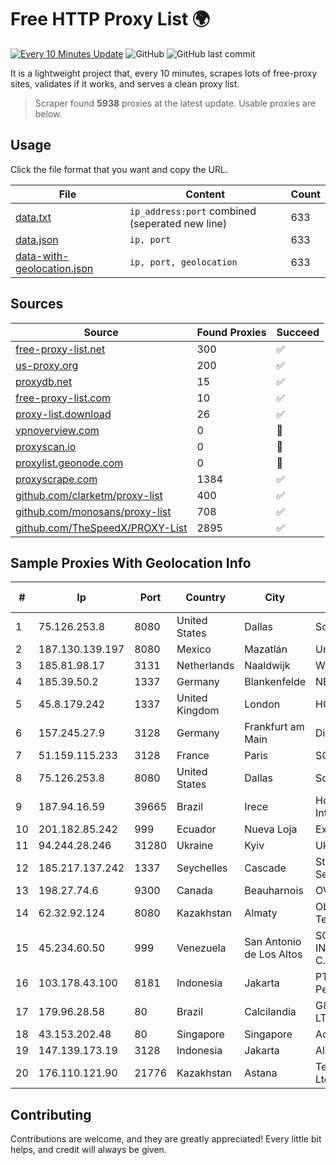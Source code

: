 
# Free HTTP Proxy List 🌍

[![Every 10 Minutes Update](https://github.com/mertguvencli/http-proxy-list/actions/workflows/main.yml/badge.svg?branch=main)](https://github.com/mertguvencli/http-proxy-list/actions/workflows/main.yml)
![GitHub](https://img.shields.io/github/license/mertguvencli/http-proxy-list)
![GitHub last commit](https://img.shields.io/github/last-commit/mertguvencli/http-proxy-list)

It is a lightweight project that, every 10 minutes, scrapes lots of free-proxy sites, validates if it works, and serves a clean proxy list.


> Scraper found **5938** proxies at the latest update. Usable proxies are below.

## Usage

Click the file format that you want and copy the URL.


|File|Content|Count|
|----|-------|-----|
|[data.txt](https://raw.githubusercontent.com/mertguvencli/http-proxy-list/main/proxy-list/data.txt)|`ip_address:port` combined (seperated new line)|633|
|[data.json](https://raw.githubusercontent.com/mertguvencli/http-proxy-list/main/proxy-list/data.json)|`ip, port`|633|
|[data-with-geolocation.json](https://raw.githubusercontent.com/mertguvencli/http-proxy-list/main/proxy-list/data-with-geolocation.json)|`ip, port, geolocation`|633|

## Sources

|Source|Found Proxies|Succeed|
|------|-------------|-------|
|[free-proxy-list.net](https://free-proxy-list.net)|300|✅|
|[us-proxy.org](https://www.us-proxy.org)|200|✅|
|[proxydb.net](http://proxydb.net)|15|✅|
|[free-proxy-list.com](https://free-proxy-list.com/?page=&port=&type%5B%5D=http&type%5B%5D=https&up_time=0&search=Search)|10|✅|
|[proxy-list.download](https://www.proxy-list.download/HTTP)|26|✅|
|[vpnoverview.com](https://vpnoverview.com/privacy/anonymous-browsing/free-proxy-servers)|0|🚫|
|[proxyscan.io](https://www.proxyscan.io)|0|🚫|
|[proxylist.geonode.com](https://proxylist.geonode.com/api/proxy-list?limit=300&page=1&sort_by=lastChecked&sort_type=desc&protocols=http,https)|0|🚫|
|[proxyscrape.com](https://api.proxyscrape.com/v2/?request=displayproxies&protocol=http&timeout=10000&country=all&ssl=all&anonymity=all)|1384|✅|
|[github.com/clarketm/proxy-list](https://raw.githubusercontent.com/clarketm/proxy-list/master/proxy-list-raw.txt)|400|✅|
|[github.com/monosans/proxy-list](https://raw.githubusercontent.com/monosans/proxy-list/main/proxies/http.txt)|708|✅|
|[github.com/TheSpeedX/PROXY-List](https://raw.githubusercontent.com/TheSpeedX/PROXY-List/master/http.txt)|2895|✅|


## Sample Proxies With Geolocation Info

|#|Ip|Port|Country|City|Internet Service Provider|
|-|--|----|-------|----|-------------------------|
|1|75.126.253.8|8080|United States|Dallas|SoftLayer|
|2|187.130.139.197|8080|Mexico|Mazatlán|Uninet S.A. de C.V.|
|3|185.81.98.17|3131|Netherlands|Naaldwijk|WorldStream B.V.|
|4|185.39.50.2|1337|Germany|Blankenfelde|NETZNUTZ|
|5|45.8.179.242|1337|United Kingdom|London|HOSTLAND|
|6|157.245.27.9|3128|Germany|Frankfurt am Main|DigitalOcean, LLC|
|7|51.159.115.233|3128|France|Paris|SCALEWAY|
|8|75.126.253.8|8080|United States|Dallas|SoftLayer|
|9|187.94.16.59|39665|Brazil|Irece|Holistica Provedor Internet Ltda|
|10|201.182.85.242|999|Ecuador|Nueva Loja|Expertservi S.A.|
|11|94.244.28.246|31280|Ukraine|Kyiv|Ukrdatakom LTD|
|12|185.217.137.242|1337|Seychelles|Cascade|Stallion Network Services Limited|
|13|198.27.74.6|9300|Canada|Beauharnois|OVH SAS|
|14|62.32.92.124|8080|Kazakhstan|Almaty|Obit Telecommunications|
|15|45.234.60.50|999|Venezuela|San Antonio de Los Altos|SOLUCIONES INSTALRED CH&C C.A.|
|16|103.178.43.100|8181|Indonesia|Jakarta|PT Jaring Solusi Persada|
|17|179.96.28.58|80|Brazil|Calcilandia|G8 NETWORKS LTDA|
|18|43.153.202.48|80|Singapore|Singapore|Aceville Pte.ltd|
|19|147.139.173.19|3128|Indonesia|Jakarta|Alibaba.com LLC|
|20|176.110.121.90|21776|Kazakhstan|Astana|Teraline Telecom Ltd|



## Contributing

Contributions are welcome, and they are greatly appreciated! Every
little bit helps, and credit will always be given.


